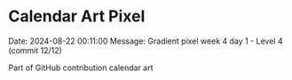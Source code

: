 # Calendar Art Pixel

Date: 2024-08-22 00:11:00
Message: Gradient pixel week 4 day 1 - Level 4 (commit 12/12)

Part of GitHub contribution calendar art
